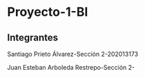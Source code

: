 # Proyecto-1-BI

## Integrantes

Santiago Prieto Álvarez-Sección 2-202013173

Juan Esteban Arboleda Restrepo-Sección 2-
